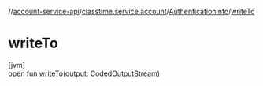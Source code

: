 //[account-service-api](../../../index.md)/[classtime.service.account](../index.md)/[AuthenticationInfo](index.md)/[writeTo](write-to.md)

# writeTo

[jvm]\
open fun [writeTo](write-to.md)(output: CodedOutputStream)
